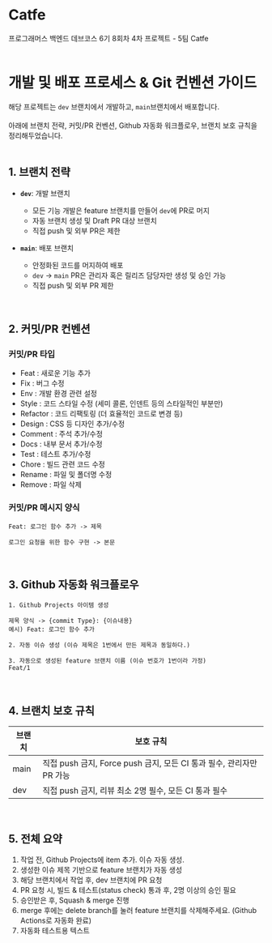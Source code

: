# Catfe

프로그래머스 백엔드 데브코스 6기 8회차 4차 프로젝트 - 5팀 Catfe
<br/>
<br/>

# 개발 및 배포 프로세스 & Git 컨벤션 가이드
해당 프로젝트는 `dev` 브랜치에서 개발하고, `main`브랜치에서 배포합니다. <br/> <br/>
아래에 브랜치 전략, 커밋/PR 컨벤션, Github 자동화 워크플로우, 브랜치 보호 규칙을 정리해두었습니다.
<br/>
<br/>

## 1. 브랜치 전략
- **`dev`**: 개발 브랜치
  - 모든 기능 개발은 feature 브랜치를 만들어 `dev`에 PR로 머지
  - 자동 브랜치 생성 및 Draft PR 대상 브랜치
  - 직접 push 및 외부 PR은 제한

- **`main`**: 배포 브랜치
  - 안정화된 코드를 머지하여 배포
  - `dev` → `main` PR은 관리자 혹은 릴리즈 담당자만 생성 및 승인 가능
  - 직접 push 및 외부 PR 제한
<br/>

## 2. 커밋/PR 컨벤션

### 커밋/PR 타입
- Feat : 새로운 기능 추가
- Fix : 버그 수정
- Env : 개발 환경 관련 설정
- Style : 코드 스타일 수정 (세미 콜론, 인덴트 등의 스타일적인 부분만)
- Refactor : 코드 리팩토링 (더 효율적인 코드로 변경 등)
- Design : CSS 등 디자인 추가/수정
- Comment : 주석 추가/수정
- Docs : 내부 문서 추가/수정
- Test : 테스트 추가/수정
- Chore : 빌드 관련 코드 수정
- Rename : 파일 및 폴더명 수정
- Remove : 파일 삭제

### 커밋/PR 메시지 양식
```
Feat: 로그인 함수 추가 -> 제목

로그인 요청을 위한 함수 구현 -> 본문
```
<br/>

## 3. Github 자동화 워크플로우
```
1. Github Projects 아이템 생성

제목 양식 -> {commit Type}: {이슈내용}
예시) Feat: 로그인 함수 추가

2. 자동 이슈 생성 (이슈 제목은 1번에서 만든 제목과 동일하다.)

3. 자동으로 생성된 feature 브랜치 이름 (이슈 번호가 1번이라 가정)
Feat/1
```
<br/>

## 4. 브랜치 보호 규칙

| 브랜치 | 보호 규칙 |
|--------|-----------|
| main   | 직접 push 금지, Force push 금지, 모든 CI 통과 필수, 관리자만 PR 가능 |
| dev    | 직접 push 금지, 리뷰 최소 2명 필수, 모든 CI 통과 필수 |

<br/>

## 5. 전체 요약
1. 작업 전, Github Projects에 item 추가. 이슈 자동 생성.
2. 생성한 이슈 제목 기반으로 feature 브랜치가 자동 생성
3. 해당 브랜치에서 작업 후, dev 브랜치에 PR 요청
4. PR 요청 시, 빌드 & 테스트(status check) 통과 후, 2명 이상의 승인 필요
5. 승인받은 후, Squash & merge 진행
6. merge 후에는 delete branch를 눌러 feature 브랜치를 삭제해주세요. (Github Actions로 자동화 완료)
7. 자동화 테스트용 텍스트





